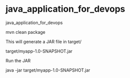 # java_application_for_devops
java_application_for_devops

mvn clean package

This will generate a JAR file in target/

target/myapp-1.0-SNAPSHOT.jar

Run the JAR

java -jar target/myapp-1.0-SNAPSHOT.jar
